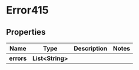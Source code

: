 

# Error415

## Properties

Name | Type | Description | Notes
------------ | ------------- | ------------- | -------------
**errors** | **List&lt;String&gt;** |  | 



